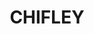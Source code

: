 ---
lastmod: '2025-04-06T06:05:20+00:00'
latitude: -35.351693
layout: suburb
longitude: 149.092601
postcode: '2606'
state: ACT
title: CHIFLEY
url: /act/chifley/
---